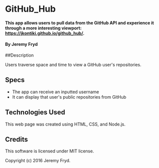 # GitHub_Hub

#### This app allows users to pull data from the GitHub API and experience it through a more interesting viewport: https://jkontiki.github.io/github_hub/.

#### By Jeremy Fryd

##Description

Users traverse space and time to view a GitHub user's repositories.

## Specs

* The app can receive an inputted username
* It can display that user's public repositories from GitHub

## Technologies Used

This web page was created using HTML, CSS, and Node.js.

## Credits

This software is licensed under MIT license.

Copyright (c) 2016 Jeremy Fryd.

